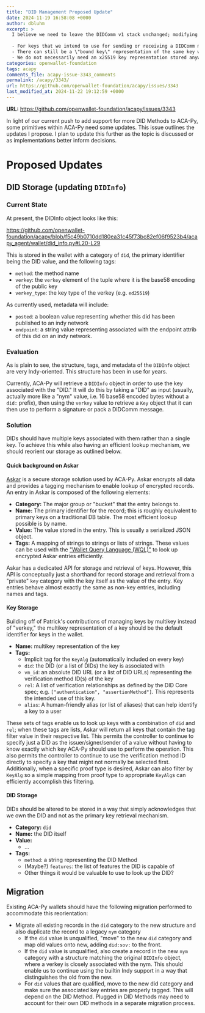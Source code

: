```yaml
---
title: "DID Management Proposed Update"
date: 2024-11-19 16:58:08 +0000
author: dbluhm
excerpt: >
  I believe we need to leave the DIDComm v1 stack unchanged; modifying that would be too complex a task to take on right now and wouldn't really provide much benefit. This means:
  
  - For keys that we intend to use for sending or receiving a DIDComm message, there must be a key representation identified by the base58 encoding of the public key (i.e. the \"verkey\").
  - There can still be a \"bound key\" representation of the same key where we have explicit VM ID for the key and relationships the key has in the document.
  - We do not necessarily need an x25519 key representation stored anywhere to support the DIDComm v1 stack but if we do chose to express the x25519 key, it must always be the key derived from the ed25519 key. The stack does not support using anything but the derived ed25519 key.
categories: openwallet-foundation
tags: acapy
comments_file: acapy-issue-3343_comments
permalink: /acapy/3343/
url: https://github.com/openwallet-foundation/acapy/issues/3343
last_modified_at: 2024-11-22 19:12:59 +0000
---
```



**URL:** https://github.com/openwallet-foundation/acapy/issues/3343

In light of our current push to add support for more DID Methods to ACA-Py, some primitives within ACA-Py need some updates. This issue outlines the updates I propose. I plan to update this further as the topic is discussed or as implementations better inform decisions.

# Proposed Updates

## DID Storage (updating `DIDInfo`)

### Current State
At present, the DIDInfo object looks like this:

https://github.com/openwallet-foundation/acapy/blob/f5c49b0710dd180ea31c45f73bc82ef06f9523b4/acapy_agent/wallet/did_info.py#L20-L29

This is stored in the wallet with a category of `did`, the primary identifier being the DID value, and the following tags:
- `method`: the method name
- `verkey`: the `verkey` element of the tuple where it is the base58 encoding of the public key
- `verkey_type`: the key type of the verkey (e.g. `ed25519`)

As currently used, metadata will include:
- `posted`: a boolean value representing whether this did has been published to an indy network
- `endpoint`: a string value representing associated with the endpoint attrib of this did on an indy network.

### Evaluation

As is plain to see, the structure, tags, and metadata of the `DIDInfo` object are very Indy-oriented. This structure has been in use for years.

Currently, ACA-Py will retrieve a `DIDInfo` object in order to use the key associated with the "DID." It will do this by taking a "DID" as input (usually, actually more like a "nym" value, i.e. 16 base58 encoded bytes without a `did:` prefix), then using the `verkey` value to retrieve a `Key` object that it can then use to perform a signature or pack a DIDComm message.

### Solution

DIDs should have multiple keys associated with them rather than a single key. To achieve this while also having an efficient lookup mechanism, we should reorient our storage as outlined below.

#### Quick background on Askar

[Askar](https://github.com/openwallet-foundation/askar) is a secure storage solution used by ACA-Py. Askar encrypts all data and provides a tagging mechanism to enable lookup of encrypted records. An entry in Askar is composed of the following elements:

- **Category:** The major group or "bucket" that the entry belongs to.
- **Name:** The primary identifier for the record; this is roughly equivalent to primary keys on a traditional DB table. The most efficient lookup possible is by name.
- **Value:** The value stored in the entry. This is usually a serialized JSON object.
- **Tags:** A mapping of strings to strings or lists of strings. These values can be used with the ["Wallet Query Language (WQL)"](https://github.com/hyperledger-archives/indy-sdk/tree/main/docs/design/011-wallet-query-language) to look up encrypted Askar entries efficiently.

Askar has a dedicated API for storage and retrieval of keys. However, this API is conceptually just a shorthand for record storage and retrieval from a "private" `key` category with the key itself as the value of the entry. Key entries behave almost exactly the same as non-key entries, including names and tags.

#### Key Storage

Building off of Patrick's contributions of managing keys by multikey instead of "verkey," the multikey representation of a key should be the default identifier for keys in the wallet.

- **Name:** multikey representation of the key
- **Tags:**
    - Implicit tag for the `KeyAlg` (automatically included on every key)
    - `did`: the DID (or a list of DIDs) the key is associated with
    - `vm_id`: an absolute DID URL (or a list of DID URLs) representing the verification method ID(s) of the key
    - `rel`: A list of verification relationships as defined by the DID Core spec; e.g. `["authentication", "assertionMethod"]`. This represents the intended use of this key.
    - `alias`: A human-friendly alias (or list of aliases) that can help identify a key to a user

These sets of tags enable us to look up keys with a combination of `did` and `rel`; when these tags are lists, Askar will return all keys that contain the tag filter value in their respective list. This permits the controller to continue to specify just a DID as the issuer/signer/sender of a value without having to know exactly which key ACA-Py should use to perform the operation. This also permits the controller to continue to use the verification method ID directly to specify a key that might not normally be selected first. Additionally, when a specific proof type is desired, Askar can also filter by `KeyAlg` so a simple mapping from proof type to appropriate `KeyAlg`s can efficiently accomplish this filtering.


#### DID Storage

DIDs should be altered to be stored in a way that simply acknowledges that we own the DID and not as the primary key retrieval mechanism.

- **Category:** `did`
- **Name:** the DID itself
- **Value:**
    - ...
- **Tags:**
    - `method`: a string representing the DID Method
    - (Maybe?) `features`: the list of features the DID is capable of
    - Other things it would be valuable to use to look up the DID?

## Migration

Existing ACA-Py wallets should have the following migration performed to accommodate this reorientation:

- Migrate all existing records in the `did` category to the new structure and also duplicate the record to a legacy `nym` category
  - If the `did` value is unqualified, "move" to the new `did` category and map old values onto new, adding `did:sov:` to the front.
  - If the `did` value is unqualified, also create a record in the new `nym` category with a structure matching the original `DIDInfo` object, where a verkey is closely associated with the nym. This should enable us to continue using the builtin Indy support in a way that distinguishes the old from the new.
  - For `did` values that are qualified, move to the new did category and make sure the associated key entries are properly tagged. This will depend on the DID Method. Plugged in DID Methods may need to account for their own DID methods in a separate migration process.
